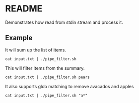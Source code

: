 # README
Demonstrates how read from stdin stream and process it. 

## Example
It will sum up the list of items.
```
cat input.txt | ./pipe_filter.sh 
```

This will filter items from the summary. 
```
cat input.txt | ./pipe_filter.sh pears
```

It also supports glob matching to remove avacados and apples
```
cat input.txt | ./pipe_filter.sh "a*"
```

